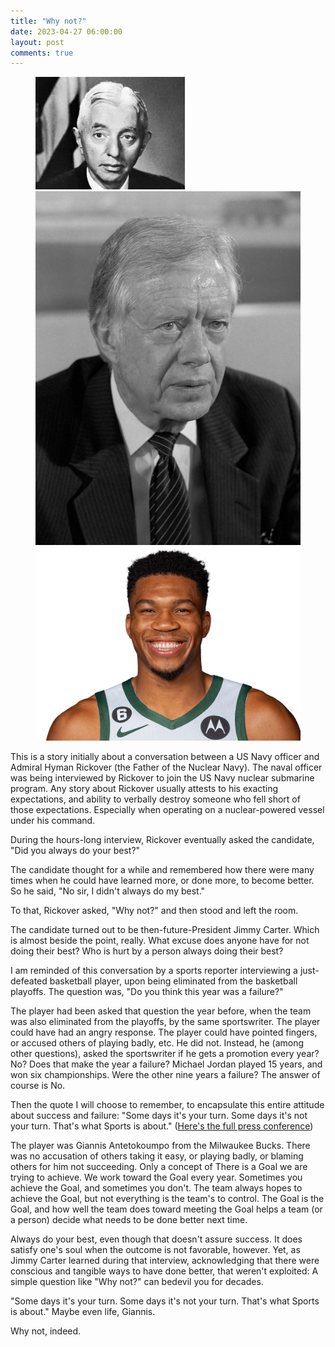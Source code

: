 ```yaml
---
title: "Why not?"
date: 2023-04-27 06:00:00
layout: post
comments: true
---
```



<figure>
 <img src="/images/Hyman-G-Rickover-1955.webp" alt="Hyman Rickover">
<img src="/images/Jimmy_Carter.jpg" alt="Jimmy Carter">
<img src="/images/Giannis_Antetokuompo.webp" alt="Giannis_Antetokuompo">
</figure>




This is a story initially about a conversation between a US Navy officer and Admiral Hyman Rickover (the Father of the Nuclear Navy). The naval officer was being interviewed by Rickover to join the US Navy nuclear submarine program. Any story about Rickover usually attests to his exacting expectations, and ability to verbally destroy someone who fell short of those expectations. Especially when operating on a nuclear-powered vessel under his command. 

During the hours-long interview, Rickover eventually asked the candidate, "Did you always do your best?" 

The candidate thought for a while and remembered how there were many times when he could have learned more, or done more, to become better. So he said, "No sir, I didn't always do my best." 

To that, Rickover asked, "Why not?" and then stood and left the room.

The candidate turned out to be then-future-President Jimmy Carter. Which is almost beside the point, really. What excuse does anyone have for not doing their best? Who is hurt by a person always doing their best?

I am reminded of this conversation by a sports reporter interviewing a just-defeated basketball player, upon being eliminated from the basketball playoffs. The question was, "Do you think this year was a failure?"

The player had been asked that question the year before, when the team was also eliminated from the playoffs, by the same sportswriter. The player could have had an angry response. The player could have pointed fingers, or accused others of playing badly, etc. He did not. Instead, he (among other questions), asked the sportswriter if he gets a promotion every year? No? Does that make the year a failure? Michael Jordan played 15 years, and won six championships. Were the other nine years a failure? The answer of course is No.

Then the quote I will choose to remember, to encapsulate this entire attitude about success and failure: "Some days it's your turn. Some days it's not your turn. That's what Sports is about."  ([Here's the full press conference](https://www.youtube.com/watch?v=jVPQDcAvPW4))

The player was Giannis Antetokoumpo from the Milwaukee Bucks. There was no accusation of others taking it easy, or playing badly, or blaming others for him not succeeding. Only a concept of There is a Goal we are trying to achieve. We work toward the Goal every year. Sometimes you achieve the Goal, and sometimes you don't. The team always hopes to achieve the Goal, but not everything is the team's to control. The Goal is the Goal, and how well the team does toward meeting the Goal helps a team (or a person) decide what needs to be done better next time. 

Always do your best, even though that doesn't assure success. It does satisfy one's soul when the outcome is not favorable, however. Yet, as Jimmy Carter learned during that interview, acknowledging that there were conscious and tangible ways to have done better, that weren't exploited: A simple question like "Why not?" can bedevil you for decades.

"Some days it's your turn. Some days it's not your turn. That's what Sports is about." Maybe even life, Giannis.

Why not, indeed.